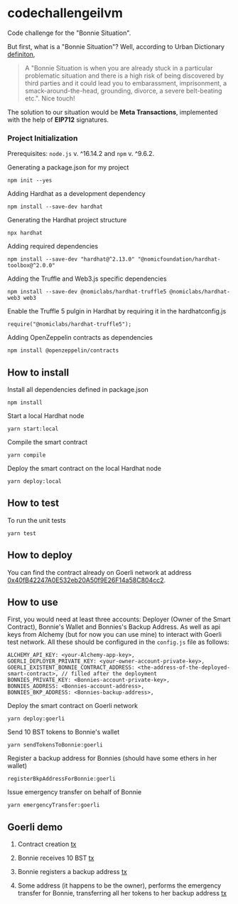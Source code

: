 # codechallengeilvm
Code challenge for the "Bonnie Situation".

But first, what is a "Bonnie Situation"? Well, according to Urban Dictionary [definiton](https://www.urbandictionary.com/define.php?term=Bonnie%20Situation), 

> A "Bonnie Situation is when you are already stuck in a particular problematic situation and there is a high risk of being discovered by third parties and it could lead you to embarassment, imprisonment, a smack-around-the-head, grounding, divorce, a severe belt-beating etc.". Nice touch!

The solution to our situation would be **Meta Transactions**, implemented with the help of **EIP712** signatures.

### Project Initialization 

Prerequisites: `node.js` v. ^16.14.2 and `npm` v. ^9.6.2.

Generating a package.json for my project

`npm init --yes`

Adding Hardhat as a development dependency

`npm install --save-dev hardhat`

Generating the Hardhat project structure

`npx hardhat`

Adding required dependencies

`npm install --save-dev "hardhat@^2.13.0" "@nomicfoundation/hardhat-toolbox@^2.0.0"`

Adding the Truffle and Web3.js specific dependencies

`npm install --save-dev @nomiclabs/hardhat-truffle5 @nomiclabs/hardhat-web3 web3`

Enable the Truffle 5 pulgin in Hardhat by requiring it in the hardhatconfig.js

`require("@nomiclabs/hardhat-truffle5");`

Adding OpenZeppelin contracts as dependencies

`npm install @openzeppelin/contracts`


## How to install
Install all dependencies defined in package.json

`npm install`

Start a local Hardhat node

`yarn start:local`

Compile the smart contract

`yarn compile`

Deploy the smart contract on the local Hardhat node

`yarn deploy:local`

## How to test

To run the unit tests

`yarn test`

## How to deploy
You can find the contract already on Goerli network at address [0x40fB42247A0E532eb20A50f9E26F14a58C804cc2](https://goerli.etherscan.io/address/0x40fB42247A0E532eb20A50f9E26F14a58C804cc2).

## How to use

First, you would need at least three accounts: Deployer (Owner of the Smart Contract), Bonnie's Wallet and Bonnies's Backup Address. As well as api keys from Alchemy (but for now you can use mine) to interact with Goerli test network. All these should be configured in the `config.js` file as follows:
    
    ALCHEMY_API_KEY: <your-Alchemy-app-key>,
    GOERLI_DEPLOYER_PRIVATE_KEY: <your-owner-account-private-key>,
    GOERLI_EXISTENT_BONNIE_CONTRACT_ADDRESS: <the-address-of-the-deployed-smart-contract>, // filled after the deployment
    BONNIES_PRIVATE_KEY: <Bonnies-account-private-key>,
    BONNIES_ADDRESS: <Bonnies-account-address>,
    BONNIES_BKP_ADDRESS: <Bonnies-backup-address>,

Deploy the smart contract on Goerli network

`yarn deploy:goerli`

Send 10 BST tokens to Bonnie's wallet

`yarn sendTokensToBonnie:goerli`

Register a backup address for Bonnies (should have some ethers in her wallet)

`registerBkpAddressForBonnie:goerli`

Issue emergency transfer on behalf of Bonnie

`yarn emergencyTransfer:goerli`

## Goerli demo

1. Contract creation [tx](https://goerli.etherscan.io/tx/0x81d405a3ae83819adbb602d02f89be65c452d3e7611818b3304cb2746a086709)

2. Bonnie receives 10 BST [tx](https://goerli.etherscan.io/tx/0x9b10699bbc67da8efa79f86805bb43948ac02fccedd186dfd8a9ba1cfbcb71e5)

3. Bonnie registers a backup address [tx](https://goerli.etherscan.io/tx/0x31fc538affda83ab63918f7e00afe5a3962a6ac8ae9c3de1d5478aa7ad620bea)

4. Some address (it happens to be the owner), performs the emergency transfer for Bonnie, transferring all her tokens to her backup address [tx](https://goerli.etherscan.io/tx/0x08407ae74272d03c8eaaedb503a03cd1b792e51be7be64a1704cbd04af2f779c)